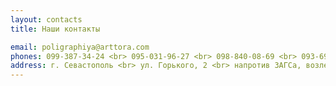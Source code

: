 ```yaml
---
layout: contacts
title: Наши контакты

email: poligraphiya@arttora.com     
phones: 099-387-34-24 <br> 095-031-96-27 <br> 098-840-08-69 <br> 093-690-93-36
address: г. Севастополь <br> ул. Горького, 2 <br> напротив ЗАГСа, возле Нахимовской р-ной администрации.
---
```



